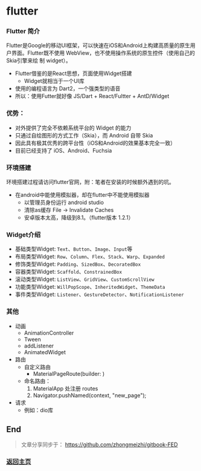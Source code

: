 # flutter

### Flutter 简介
Flutter是Google的移动UI框架，可以快速在iOS和Android上构建高质量的原生用户界面。Flutter既不使用 WebView，也不使用操作系统的原生控件（使用自己的Skia引擎来绘 制 widget）。
* Flutter借鉴的是React思想，页面使用Widget搭建
  * Widget就相当于一个UI库
* 使用的编程语言为 Dart2，一个强类型的语音
* 所以：使用Futter就好像 JS/Dart + React/Fultter + AntD/Widget
 
### 优势：
* 对外提供了完全不依赖系统平台的 Widget 的能力
* 只通过自绘图形的方式工作（Skia），而 Android 自带 Skia
* 因此具有极其优秀的跨平台性（iOS和Android的效果基本完全一致）
* 目前已经支持了 iOS、Android、Fuchsia

### 环境搭建
环境搭建过程请访问flutter官网，附：笔者在安装的时候额外遇到的坑。
* 在android中能使用模拟器，却在flutter中不能使用模拟器
  * 以管理员身份运行 android studio
  * 清除as缓存 File -> Invalidate Caches
  * 安卓版本太高，降级到8.1。（flutter版本 1.2.1）

### Widget介绍
* 基础类型Widget: `Text`、`Button`、`Image`、`Input`等
* 布局类型Widget: `Row`、`Column`、`Flex`、`Stack`、`Warp`、`Expanded`
* 修饰类型Widget: `Padding`、`SizedBox`、`DecoratedBox`
* 容器类型Widget: `Scaffold`、`ConstrainedBox`
* 滚动类型Widget: `ListView`、`GridView`、`CustomScrollView`
* 功能类型Widget: `WillPopScope`、`InheritedWidget`、`ThemeData`
* 事件类型Widget: `Listener`、`GestureDetector`、`NotificationListener`

### 其他
* 动画
  * AnimationController
  * Tween
  * addListener
  * AnimatedWidget
* 路由
  * 自定义路由
    * MaterialPageRoute(builder: )
  * 命名路由：
    1. MaterialApp 处注册 routes 
    2. Navigator.pushNamed(context, "new_page");
* 请求
  * 例如：dio库

## End
> 文章分享同步于： https://github.com/zhongmeizhi/gitbook-FED
### [返回主页](/README.md)